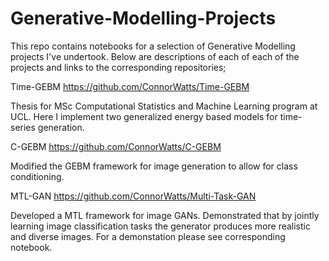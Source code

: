 # Generative-Modelling-Projects

This repo contains notebooks for a selection of Generative Modelling projects I've undertook. Below are descriptions of each of each of the projects and links to the corresponding repositories;

Time-GEBM https://github.com/ConnorWatts/Time-GEBM  

Thesis for MSc Computational Statistics and Machine Learning program at UCL. Here I implement two generalized energy based models for time-series generation.

C-GEBM https://github.com/ConnorWatts/C-GEBM 

Modified the GEBM framework for image generation to allow for class conditioning. 

MTL-GAN https://github.com/ConnorWatts/Multi-Task-GAN

Developed a MTL framework for image GANs. Demonstrated that by jointly learning image classification tasks the generator produces more realistic and diverse images. For a demonstation please see corresponding notebook. 

